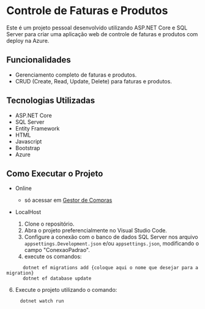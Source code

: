 # Controle de Faturas e Produtos

Este é um projeto pessoal desenvolvido utilizando ASP.NET Core e SQL Server para criar uma aplicação web de controle de faturas e produtos com deploy na Azure.

## Funcionalidades

- Gerenciamento completo de faturas e produtos.
- CRUD (Create, Read, Update, Delete) para faturas e produtos.

## Tecnologias Utilizadas

- ASP.NET Core
- SQL Server
- Entity Framework
- HTML
- Javascript
- Bootstrap
- Azure
  
## Como Executar o Projeto

- Online
  - só acessar em [Gestor de Compras](https://gestordecompras.azurewebsites.net)

- LocalHost
  1. Clone o repositório.
  2. Abra o projeto preferencialmente no Visual Studio Code.
  3. Configure a conexão com o banco de dados SQL Server nos arquivo `appsettings.Development.json` e/ou `appsettings.json`, modificando o campo "ConexaoPadrao".
  4. execute os comandos:
```
      dotnet ef migrations add {coloque aqui o nome que desejar para a migration}
      dotnet ef database update
```
 6. Execute o projeto utilizando o comando:

```
     dotnet watch run

```
